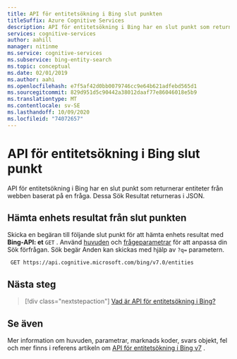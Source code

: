 ```yaml
---
title: API för entitetsökning i Bing slut punkten
titleSuffix: Azure Cognitive Services
description: API för entitetsökning i Bing har en slut punkt som returnerar entiteter från webben baserat på en fråga. Dessa Sök Resultat returneras i JSON.
services: cognitive-services
author: aahill
manager: nitinme
ms.service: cognitive-services
ms.subservice: bing-entity-search
ms.topic: conceptual
ms.date: 02/01/2019
ms.author: aahi
ms.openlocfilehash: e7f5af42d0bb0079746cc9e64b621adfebd565d1
ms.sourcegitcommit: 829d951d5c90442a38012daaf77e86046018e5b9
ms.translationtype: MT
ms.contentlocale: sv-SE
ms.lasthandoff: 10/09/2020
ms.locfileid: "74072657"
---
```

# <a name="bing-entity-search-api-endpoint"></a>API för entitetsökning i Bing slut punkt


API för entitetsökning i Bing har en slut punkt som returnerar entiteter från webben baserat på en fråga. Dessa Sök Resultat returneras i JSON.

## <a name="get-entity-results-from-the-endpoint"></a>Hämta enhets resultat från slut punkten

Skicka en begäran till följande slut punkt för att hämta enhets resultat med **Bing-API: et** `GET` . Använd [huvuden](https://docs.microsoft.com/rest/api/cognitiveservices-bingsearch/bing-entities-api-v7-reference#headers) och [frågeparametrar](https://docs.microsoft.com/rest/api/cognitiveservices-bingsearch/bing-entities-api-v7-reference#query-parameters) för att anpassa din Sök förfrågan. Sök begär Anden kan skickas med hjälp av `?q=` parametern.

```cURL
 GET https://api.cognitive.microsoft.com/bing/v7.0/entities
```

## <a name="next-steps"></a>Nästa steg

> [!div class="nextstepaction"]
> [Vad är API för entitetsökning i Bing?](overview.md)

## <a name="see-also"></a>Se även 

Mer information om huvuden, parametrar, marknads koder, svars objekt, fel och mer finns i referens artikeln om [API för entitetsökning i Bing v7](https://docs.microsoft.com/rest/api/cognitiveservices-bingsearch/bing-entities-api-v7-reference) .

